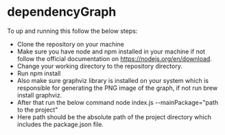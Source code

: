 # dependencyGraph
To up and running this follow the below steps:
- Clone the repository on your machine
- Make sure you have node and npm installed in your machine if not follow the official documentation on https://nodejs.org/en/download.
- Change your working directory to the repository directory.
- Run npm install
- Also make sure graphviz library is installed on your system which is responsible for generating the PNG image of the graph, if not run brew install graphviz.
- After that run the below command node index.js --mainPackage="path to the project"
- Here path should be the absolute path of the project directory which includes the package.json file.

